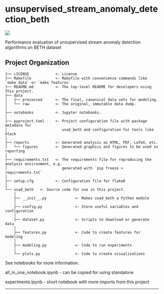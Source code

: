 # unsupervised_stream_anomaly_detection_beth

<a target="_blank" href="https://cookiecutter-data-science.drivendata.org/">
    <img src="https://img.shields.io/badge/CCDS-Project%20template-328F97?logo=cookiecutter" />
</a>

Performance evaluation of unsupervised stream anomaly detection algorithms on BETH dataset

## Project Organization

```
├── LICENSE            <- License
├── Makefile           <- Makefile with convenience commands like `make data` or `make features`
├── README.md          <- The top-level README for developers using this project.
├── data
│   ├── processed      <- The final, canonical data sets for modeling.
│   └── raw            <- The original, immutable data dump.
│
├── notebooks          <- Jupyter notebooks. 
│
├── pyproject.toml     <- Project configuration file with package metadata for 
│                         usad_beth and configuration for tools like black
|
├── reports            <- Generated analysis as HTML, PDF, LaTeX, etc.
│   └── figures        <- Generated graphics and figures to be used in reporting
│
├── requirements.txt   <- The requirements file for reproducing the analysis environment, e.g.
│                         generated with `pip freeze > requirements.txt`
│
├── setup.cfg          <- Configuration file for flake8
│
└── usad_beth   <- Source code for use in this project.
    │
    ├── __init__.py             <- Makes usad_beth a Python module
    │
    ├── config.py               <- Store useful variables and configuration
    │
    ├── dataset.py              <- Scripts to download or generate data
    │
    ├── features.py             <- Code to create features for modeling
    │
    ├── modeling.py             <- Code to run experiments          
    │
    └── plots.py                <- Code to create visualizations
```


See notebooks for more information.

all_in_one_notebook.ipynb - can be copied for using standalone

experiments.ipynb - short notebook with more imports from this project

--------


